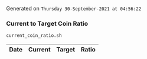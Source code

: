 Generated on `Thursday 30-September-2021 at 04:56:22`

### Current to Target Coin Ratio
`current_coin_ratio.sh`

Date|Current|Target|Ratio
---|---|---|---
